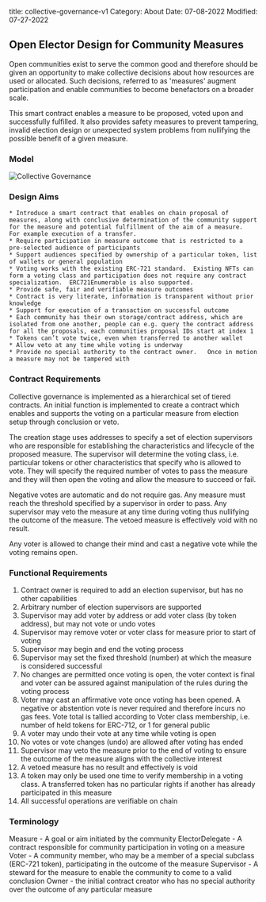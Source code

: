 title: collective-governance-v1
Category: About
Date: 07-08-2022
Modified: 07-27-2022

## Open Elector Design for Community Measures

Open communities exist to serve the common good and therefore should be given an opportunity to make collective decisions about how resources are used or allocated. Such decisions, referred to as 'measures' augment participation and enable communities to become benefactors on a broader scale.

This smart contract enables a measure to be proposed, voted upon and successfully fulfilled. It also provides safety measures to prevent tampering, invalid election design or unexpected system problems from nullifying the possible benefit of a given measure.

### Model

![Collective Governance]({static}/images/CollectiveGovernance.png)

### Design Aims

    * Introduce a smart contract that enables on chain proposal of measures, along with conclusive determination of the community support for the measure and potential fulfillment of the aim of a measure.  For example execution of a transfer.
    * Require participation in measure outcome that is restricted to a pre-selected audience of participants
    * Support audiences specified by ownership of a particular token, list of wallets or general population
    * Voting works with the existing ERC-721 standard.  Existing NFTs can form a voting class and participation does not require any contract specialization.  ERC721Enumerable is also supported.
    * Provide safe, fair and verifiable measure outcomes
    * Contract is very literate, information is transparent without prior knowledge
    * Support for execution of a transaction on successful outcome
    * Each community has their own storage/contract address, which are isolated from one another, people can e.g. query the contract address for all the proposals, each communities proposal IDs start at index 1
    * Tokens can’t vote twice, even when transferred to another wallet
    * Allow veto at any time while voting is underway
    * Provide no special authority to the contract owner.   Once in motion a measure may not be tampered with

### Contract Requirements

Collective governance is implemented as a hierarchical set of tiered contracts. An initial function is implemented to create a contract which enables and supports the voting on a particular measure from election setup through conclusion or veto.

The creation stage uses addresses to specify a set of election supervisors who are responsible for establishing the characteristics and lifecycle of the proposed measure. The supervisor will determine the voting class, i.e. particular tokens or other characteristics that specify who is allowed to vote. They will specify the required number of votes to pass the measure and they will then open the voting and allow the measure to succeed or fail.

Negative votes are automatic and do not require gas. Any measure must reach the threshold specified by a supervisor in order to pass. Any supervisor may veto the measure at any time during voting thus nullifying the outcome of the measure. The vetoed measure is effectively void with no result.

Any voter is allowed to change their mind and cast a negative vote while the voting remains open.

### Functional Requirements

1. Contract owner is required to add an election supervisor, but has no other capabilities
2. Arbitrary number of election supervisors are supported
3. Supervisor may add voter by address or add voter class (by token address), but may not vote or undo votes
4. Supervisor may remove voter or voter class for measure prior to start of voting
5. Supervisor may begin and end the voting process
6. Supervisor may set the fixed threshold (number) at which the measure is considered successful
7. No changes are permitted once voting is open, the voter context is final and voter can be assured against manipulation of the rules during the voting process
8. Voter may cast an affirmative vote once voting has been opened. A negative or abstention vote is never required and therefore incurs no gas fees. Vote total is tallied according to Voter class membership, i.e. number of held tokens for ERC-712, or 1 for general public
9. A voter may undo their vote at any time while voting is open
10. No votes or vote changes (undo) are allowed after voting has ended
11. Supervisor may veto the measure prior to the end of voting to ensure the outcome of the measure aligns with the collective interest
12. A vetoed measure has no result and effectively is void
13. A token may only be used one time to verify membership in a voting class. A transferred token has no particular rights if another has already participated in this measure
14. All successful operations are verifiable on chain

### Terminology

Measure - A goal or aim initiated by the community
ElectorDelegate - A contract responsible for community participation in voting on a measure
Voter - A community member, who may be a member of a special subclass (ERC-721 token), participating in the outcome of the measure
Supervisor - A steward for the measure to enable the community to come to a valid conclusion
Owner - the initial contract creator who has no special authority over the outcome of any particular measure
